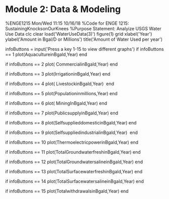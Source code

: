 # Module 2: Data & Modeling
%ENGE1215 Mon/Wed 11:15 10/16/18
%Code for ENGE 1215: SustainingKnocksonOurKnees
%Purpose Statement: Analyize USGS Water Use Data
clc
clear
load('WaterUseData(3)')
figure(1)
grid
xlabel('Year')
ylabel('Amount in Bgal/D or Millions')
title('Amount of Water Used per year')

infoButtons = input('Press a key 1-15 to view different graphs')
if infoButtons == 1
 plot(AquacultureinBgald,Year)
end

if infoButtons == 2
 plot( CommercialinBgald,Year)
end

if infoButtons == 3
 plot(IrrigationinBgald,Year)
end

if infoButtons == 4
 plot( LivestockinBgald,Year) ​ 
end

if infoButtons == 5
 plot(Populationinmillions,Year) 
end

if infoButtons == 6
 plot( MiningInBgald,Year)​
end

if infoButtons == 7
 plot(PublicsupplyinBgald,Year)
end

if infoButtons == 8
 plot(SelfsupplieddomesticinBgald​,Year)
end

if infoButtons == 9
 plot(SelfsuppliedindustrialinBgald,Year) ​
end

if infoButtons == 10
 plot(ThermoelectricpowerinBgald,Year)
end

if infoButtons == 11
  plot(TotalGroundwaterfreshinBgald,Year) 
end

if infoButtons == 12
 plot(TotalGroundwatersalineinBgald​,Year)
end

if infoButtons == 13
 plot(TotalSurfacewaterfreshinBgald,Year) 
end

if infoButtons == 14
 plot(TotalSurfacewatersalineinBgald,Year)
end

if infoButtons == 15
plot(TotalwithdrawalsinBgald,Year)
end













 
 
 
 
 








 
 
 
 
 
